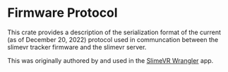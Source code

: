 # Firmware Protocol
This crate provides a description of the serialization format of the current (as of 
December 20, 2022) protocol used in communcation between the slimevr tracker firmware
and the slimevr server.

This was originally authored by and used in the [SlimeVR Wrangler] app.

[SlimeVR Wrangler]: https://github.com/carl-anders/slimevr-wrangler
